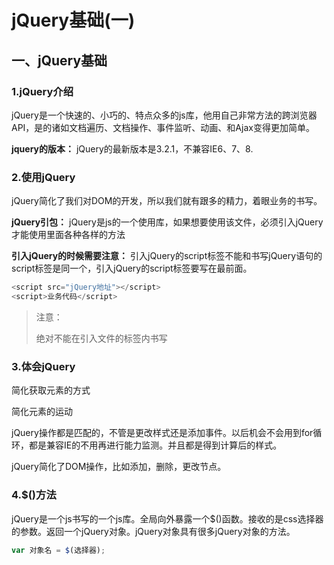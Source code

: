 # jQuery基础(一)

## 一、jQuery基础

### 1.jQuery介绍

jQuery是一个快速的、小巧的、特点众多的js库，他用自己非常方法的跨浏览器API，是的诸如文档遍历、文档操作、事件监听、动画、和Ajax变得更加简单。

**jquery的版本：** jQuery的最新版本是3.2.1，不兼容IE6、7、8.

### 2.使用jQuery

jQuery简化了我们对DOM的开发，所以我们就有跟多的精力，着眼业务的书写。

**jQuery引包：** jQuery是js的一个使用库，如果想要使用该文件，必须引入jQuery才能使用里面各种各样的方法

**引入jQuery的时候需要注意：** 引入jQuery的script标签不能和书写jQuery语句的script标签是同一个，引入jQuery的script标签要写在最前面。

```js
<script src="jQuery地址"></script>
<script>业务代码</script>
```

> 注意：
>
> 绝对不能在引入文件的标签内书写

### 3.体会jQuery

简化获取元素的方式

简化元素的运动

jQuery操作都是匹配的，不管是更改样式还是添加事件。以后机会不会用到for循环，都是兼容IE的不用再进行能力监测。并且都是得到计算后的样式。

jQuery简化了DOM操作，比如添加，删除，更改节点。

### 4.$()方法

jQuery是一个js书写的一个js库。全局向外暴露一个$()函数。接收的是css选择器的参数。返回一个jQuery对象。jQuery对象具有很多jQuery对象的方法。

```js
var 对象名 = $(选择器);
```







